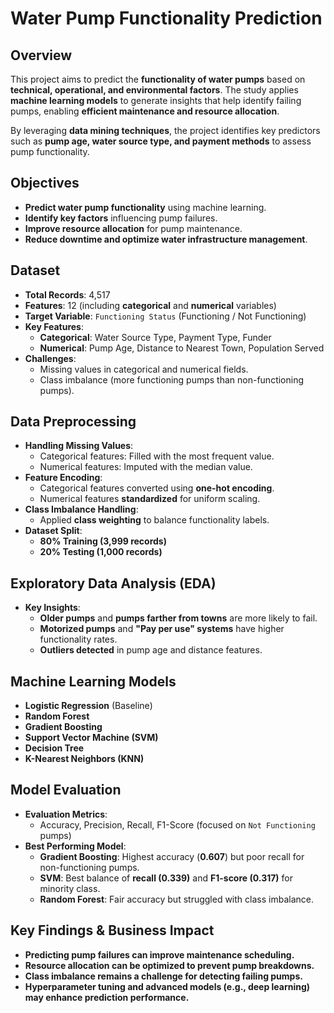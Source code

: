 # Water Pump Functionality Prediction 

## Overview
This project aims to predict the **functionality of water pumps** based on **technical, operational, and environmental factors**. The study applies **machine learning models** to generate insights that help identify failing pumps, enabling **efficient maintenance and resource allocation**. 

By leveraging **data mining techniques**, the project identifies key predictors such as **pump age, water source type, and payment methods** to assess pump functionality.

## Objectives
-  **Predict water pump functionality** using machine learning.
-  **Identify key factors** influencing pump failures.
-  **Improve resource allocation** for pump maintenance.
-  **Reduce downtime and optimize water infrastructure management**.

## Dataset 
- **Total Records**: 4,517
- **Features**: 12 (including **categorical** and **numerical** variables)
- **Target Variable**: `Functioning Status` (Functioning / Not Functioning)
- **Key Features**:
  - **Categorical**: Water Source Type, Payment Type, Funder
  - **Numerical**: Pump Age, Distance to Nearest Town, Population Served
- **Challenges**:
  - Missing values in categorical and numerical fields.
  - Class imbalance (more functioning pumps than non-functioning pumps).

## Data Preprocessing 
- **Handling Missing Values**:
  - Categorical features: Filled with the most frequent value.
  - Numerical features: Imputed with the median value.
- **Feature Encoding**:
  - Categorical features converted using **one-hot encoding**.
  - Numerical features **standardized** for uniform scaling.
- **Class Imbalance Handling**:
  - Applied **class weighting** to balance functionality labels.
- **Dataset Split**:
  - **80% Training (3,999 records)**
  - **20% Testing (1,000 records)**

## Exploratory Data Analysis (EDA) 
- **Key Insights**:
  - **Older pumps** and **pumps farther from towns** are more likely to fail.
  - **Motorized pumps** and **"Pay per use" systems** have higher functionality rates.
  - **Outliers detected** in pump age and distance features.

## Machine Learning Models 
- **Logistic Regression** (Baseline)
- **Random Forest**
- **Gradient Boosting**
- **Support Vector Machine (SVM)**
- **Decision Tree**
- **K-Nearest Neighbors (KNN)**

## Model Evaluation 
- **Evaluation Metrics**:
  - Accuracy, Precision, Recall, F1-Score (focused on `Not Functioning` pumps)
- **Best Performing Model**:
  - **Gradient Boosting**: Highest accuracy (**0.607**) but poor recall for non-functioning pumps.
  - **SVM**: Best balance of **recall (0.339)** and **F1-score (0.317)** for minority class.
  - **Random Forest**: Fair accuracy but struggled with class imbalance.

## Key Findings & Business Impact 
- **Predicting pump failures can improve maintenance scheduling.**  
- **Resource allocation can be optimized to prevent pump breakdowns.**  
- **Class imbalance remains a challenge for detecting failing pumps.**  
- **Hyperparameter tuning and advanced models (e.g., deep learning) may enhance prediction performance.**  

